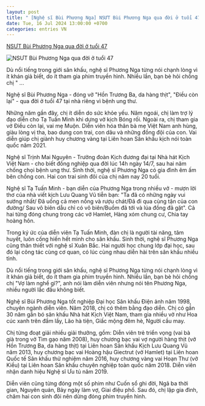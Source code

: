```yaml
---
layout: post
title: " [Nghệ sĩ Bùi Phương Nga] NSƯT Bùi Phương Nga qua đời ở tuổi 47"
date: Tue, 16 Jul 2024 13:00:00 +0700
categories: entries VN
---
```

[NSƯT Bùi Phương Nga qua đời ở tuổi 47](https://baoquangninh.vn/nsut-bui-phuong-nga-qua-doi-o-tuoi-47-3308953.html)

![NSƯT Bùi Phương Nga qua đời ở tuổi 47](https://media.baoquangninh.vn/thumb/600/upload/image/202407/thumbnail/2234610_399b56adc53016611f93560fb63e3233.jpg)

Dù nổi tiếng trong giới sân khấu, nghệ sĩ Phương Nga từng nói chạnh lòng vì ít khán giả biết, do ít tham gia phim truyền hình. Nhiều lần, bạn bè hỏi chồng chị " ...

Nghệ sĩ Bùi Phương Nga - đóng vở "Hồn Trương Ba, da hàng thịt", "Điều còn lại" - qua đời ở tuổi 47 tại nhà riêng vì bệnh ung thư.

Những năm gần đây, chị ít diễn do sức khỏe yếu. Năm ngoái, chị làm trợ lý đạo diễn cho Tạ Tuấn Minh khi dựng vở kịch Bóng rối. Ngoài ra, chị tham gia vở Điều còn lại, vai mẹ Muộn. Diễn viên hóa thân bà mẹ Việt Nam anh hùng, giàu lòng vị tha, bao dung con trai, con dâu và những đồng đội của con. Vai diễn giúp chị giành huy chương vàng tại Liên hoan Sân khấu kịch nói toàn quốc năm 2021.

Nghệ sĩ Trịnh Mai Nguyên - Trưởng đoàn Kịch đương đại tại Nhà hát Kịch Việt Nam - cho biết đồng nghiệp qua đời lúc 14h ngày 14/7, sau hai năm chống chọi bệnh ung thư. Sinh thời, nghệ sĩ Phương Nga có gia đình êm ấm bên chồng con. Hai con trai sinh đôi của chị năm nay 20 tuổi.

Nghệ sĩ Tạ Tuấn Minh - bạn diễn của Phương Nga trong nhiều vở - mượn lời thơ của nhà viết kịch Lưu Quang Vũ tiễn bạn: "Ta đã có những ngày vui sướng nhất/ Đã uống cả men nồng và rượu chát/Đã đi qua cùng tận của con đường/ Sau vô biên dẫu chỉ có vô biên/Buồm đã tới và lúa đồng đã gặt". Cả hai từng đóng chung trong các vở Hamlet, Hàng xóm chung cư, Chia tay hoàng hôn.

Trong ký ức của diễn viên Tạ Tuấn Minh, đàn chị là người tài năng, tâm huyết, luôn cống hiến hết mình cho sân khấu. Sinh thời, nghệ sĩ Phương Nga cũng thân thiết với nghệ sĩ Xuân Bắc. Hai người học chung lớp đại học, sau đó lại công tác cùng cơ quan, có lúc cùng nhau diễn hài trên sân khấu nhiều tỉnh.

Dù nổi tiếng trong giới sân khấu, nghệ sĩ Phương Nga từng nói chạnh lòng vì ít khán giả biết, do ít tham gia phim truyền hình. Nhiều lần, bạn bè hỏi chồng chị "Vợ làm nghề gì?", anh nói làm diễn viên nhưng nói tên Phương Nga, nhiều người lắc đầu không biết.

Nghệ sĩ Bùi Phương Nga tốt nghiệp Đại học Sân khấu Điện ảnh năm 1998, chuyên ngành diễn viên. Năm 2018, chị có thêm bằng đạo diễn. Chị có gần 30 năm gắn bó sân khấu Nhà hát Kịch Việt Nam, tham gia nhiều vở như Hoa cúc xanh trên đầm lầy, Lão hà tiện, Giấc mộng đêm hè, Người cầu may.

Chị từng đoạt giải nhiều giải thưởng, gồm: Diễn viên trẻ triển vọng (vai bà già trong vở Tìm gạo năm 2008), huy chương bạc vai vợ người hàng thịt (vở Hồn Trương Ba, da hàng thịt) tại Liên hoan Sân khấu Kịch Lưu Quang Vũ năm 2013, huy chương bạc vai Hoàng hậu Giectrut (vở Hamlet) tại Liên hoan Quốc tế Sân khấu thử nghiệm năm 2016, huy chương vàng vai Hoạn Thư (vở Kiều) tại Liên hoan Sân khấu chuyên nghiệp toàn quốc năm 2018. Diễn viên nhận danh hiệu Nghệ sĩ Ưu tú năm 2019.

Diễn viên cũng từng đóng một số phim như Cuốn sổ ghi đời, Ngã ba thời gian, Nguyên quán, Bảy ngày làm vợ, Giai điệu phố. Sau đó, chị lập gia đình, chăm hai con sinh đôi nên dừng đóng phim truyền hình.

